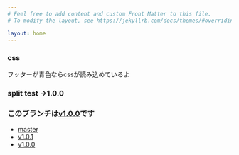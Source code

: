 ```yaml
---
# Feel free to add content and custom Front Matter to this file.
# To modify the layout, see https://jekyllrb.com/docs/themes/#overriding-theme-defaults

layout: home
---
```

### css
フッターが青色ならcssが読み込めているよ
### split test ->1.0.0
### このブランチは[v1.0.0](https://kurage0807-v1-0-0.netlify.com/)です
 - [master](https://kurage0807-master.netlify.com/)
 - [v1.0.1](https://kurage0807-v1-0-1.netlify.com/)
 - [v1.0.0](https://kurage0807-v1-0-0.netlify.com/)

 